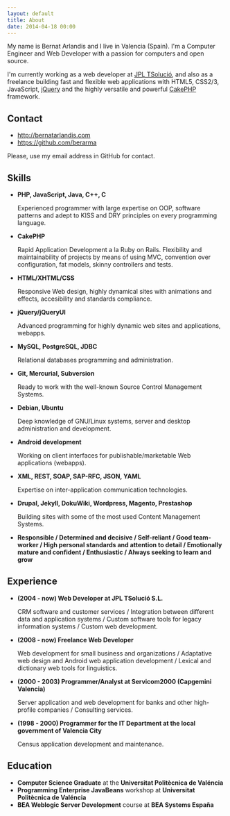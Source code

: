 ```yaml
---
layout: default
title: About
date: 2014-04-18 00:00
---
```


My name is Bernat Arlandis and I live in Valencia (Spain). I'm a Computer
Engineer and Web Developer with a passion for computers and open source.

I'm currently working as a web developer at [JPL
TSolució](http://tsolucio.com), and also as a freelance building fast and
flexible web applications with HTML5, CSS2/3, JavaScript,
[jQuery](http://jquery.com) and the highly versatile and powerful
[CakePHP](http://cakephp.com) framework.

Contact
-------

  * <http://bernatarlandis.com>
  * <https://github.com/berarma>

Please, use my email address in GitHub for contact.

Skills
------

  * __PHP, JavaScript, Java, C++, C__

    Experienced programmer with large expertise on OOP, software patterns and
    adept to KISS and DRY principles on every programming language.

  * __CakePHP__

    Rapid Application Development a la Ruby on Rails. Flexibility and
    maintainability of projects by means of using MVC, convention over
    configuration, fat models, skinny controllers and tests.

  * __HTML/XHTML/CSS__

    Responsive Web design, highly dynamical sites with animations and
    effects, accesibility and standards compliance.

  * __jQuery/jQueryUI__

    Advanced programming for highly dynamic web sites and applications, webapps.

  * __MySQL, PostgreSQL, JDBC__

    Relational databases programming and administration.

  * __Git, Mercurial, Subversion__

    Ready to work with the well-known Source Control Management Systems.

  * __Debian, Ubuntu__

    Deep knowledge of GNU/Linux systems, server and desktop administration and
    development.

  * __Android development__

    Working on client interfaces for publishable/marketable Web applications (webapps).

  * __XML, REST, SOAP, SAP-RFC, JSON, YAML__

    Expertise on inter-application communication technologies.

  * __Drupal, Jekyll, DokuWiki, Wordpress, Magento, Prestashop__

    Building sites with some of the most used Content Management Systems.

  * __Responsible / Determined and decisive / Self-reliant / Good team-worker /
  High personal standards and attention to detail / Emotionally mature and
  confident / Enthusiastic / Always seeking to learn and grow__

Experience
----

  * __(2004 - now) Web Developer at JPL TSolució S.L.__

    CRM software and customer services / Integration between different data and
    application systems / Custom software tools for legacy information systems
    / Custom web development.

  * __(2008 - now) Freelance Web Developer__

    Web development for small business and organizations / Adaptative web
    design and Android web application development / Lexical and dictionary web
    tools for linguistics.

  * __(2000 - 2003) Programmer/Analyst at Servicom2000 (Capgemini Valencia)__

    Server application and web development for banks and other high-profile
    companies / Consulting services.

  * __(1998 - 2000) Programmer for the IT Department at the local government of
    Valencia City__

    Census application development and maintenance.

Education
---------

  * __Computer Science Graduate__ at the __Universitat Politècnica de Valéncia__
  * __Programming Enterprise JavaBeans__ workshop at __Universitat Politècnica de Valéncia__
  * __BEA Weblogic Server Development__ course at __BEA Systems España__

